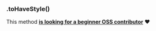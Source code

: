 ### .toHaveStyle()

This method [**is looking for a beginner OSS contributor**](https://github.com/franciscop/react-test/blob/master/Contributing.md) ❤️
